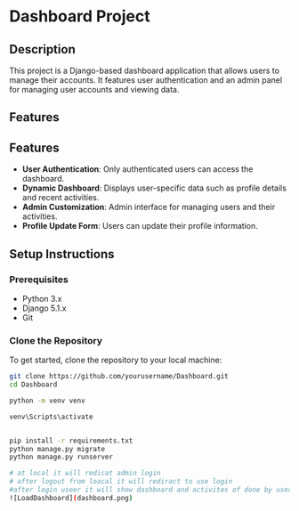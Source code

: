# Dashboard Project

## Description
This project is a Django-based dashboard application that allows users to manage their accounts. It features user authentication and an admin panel for managing user accounts and viewing data.

## Features
## Features
- **User Authentication**: Only authenticated users can access the dashboard.
- **Dynamic Dashboard**: Displays user-specific data such as profile details and recent activities.
- **Admin Customization**: Admin interface for managing users and their activities.
- **Profile Update Form**: Users can update their profile information.

## Setup Instructions

### Prerequisites
- Python 3.x
- Django 5.1.x
- Git

### Clone the Repository
To get started, clone the repository to your local machine:

```bash
git clone https://github.com/yourusername/Dashboard.git
cd Dashboard

python -m venv venv

venv\Scripts\activate


pip install -r requirements.txt
python manage.py migrate
python manage.py runserver

# at local it will redicat admin login
# after logout from loacal it will rediract to use login
#after login useer it will show dashboard and activites of done by user
![LoadDashboard](dashboard.png) 

